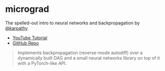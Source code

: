 # micrograd

The spelled-out intro to neural networks and backpropagation by [@karpathy](https://github.com/karpathy)

- [YouTube Tutorial](https://www.youtube.com/watch?v=VMj-3S1tku0)
- [GitHub Repo](https://github.com/karpathy/micrograd)

>Implements backpropagation (reverse-mode autodiff) over a dynamically built DAG and a small neural networks library on top of it with a PyTorch-like API.